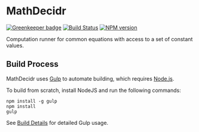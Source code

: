 # MathDecidr

[![Greenkeeper badge](https://badges.greenkeeper.io/FullScreenShenanigans/MathDecidr.svg)](https://greenkeeper.io/)
[![Build Status](https://travis-ci.org/FullScreenShenanigans/MathDecidr.svg?branch=master)](https://travis-ci.org/FullScreenShenanigans/MathDecidr)
[![NPM version](https://badge.fury.io/js/mathdecidr.svg)](http://badge.fury.io/js/mathdecidr)

Computation runner for common equations with access to a set of constant values.



## Build Process

MathDecidr uses [Gulp](http://gulpjs.com/) to automate building, which requires [Node.js](http://node.js.org).

To build from scratch, install NodeJS and run the following commands:

```
npm install -g gulp
npm install
gulp
```

See [Build Details](https://github.com/FullScreenShenanigans/Documentation/blob/master/Build%20Details.md) for detailed Gulp usage.
